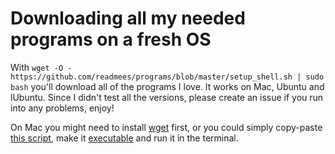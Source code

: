 # Downloading all my needed programs on a fresh OS
With ```wget -O - https://github.com/readmees/programs/blob/master/setup_shell.sh | sudo bash``` you'll download all of the programs I love. It works on Mac, Ubuntu and lUbuntu. Since I didn't test all the versions, please create an issue if you run into any problems, enjoy!

On Mac you might need to install [wget](https://www.fossmint.com/install-and-use-wget-on-mac/) first, or you could simply copy-paste [this script](/setup_shell.sh), make it [executable](https://www.javatpoint.com/steps-to-write-and-execute-a-shell-script) and run it in the terminal.

